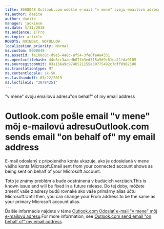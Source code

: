 ```yaml
---
title: 8000048 Outlook.com odošle e-mail "v mene" svoju emailovú adresu
ms.author: daeite
author: daeite
manager: jackiesm
ms.date: 5/31/2018
ms.audience: ITPro
ms.topic: article
ROBOTS: NOINDEX, NOFOLLOW
localization_priority: Normal
ms.custom: 8000048
ms.assetid: fe180c8c-d9e5-4a8c-af54-3fe8fa4a4331
ms.openlocfilehash: 44e8cc3aaedb07fb3ed315a5d9c81ca21fda9105
ms.sourcegitcommit: 03a156a9c9740521155a30775492c7dff0982588
ms.translationtype: MT
ms.contentlocale: sk-SK
ms.lasthandoff: 03/22/2019
ms.locfileid: "30784251"
---
```

<span data-ttu-id="bc6be-102">"v mene" svoju emailovú adresu</span><span class="sxs-lookup"><span data-stu-id="bc6be-102">"on behalf" of my email address</span></span>

# <a name="outlookcom-sends-email-on-behalf-of-my-email-address"></a><span data-ttu-id="bc6be-103">Outlook.com pošle email "v mene" môj e-mailovú adresu</span><span class="sxs-lookup"><span data-stu-id="bc6be-103">Outlook.com sends email "on behalf of" my email address</span></span>

<span data-ttu-id="bc6be-104">E-mail odoslaný z pripojeného konta ukazuje, ako je odosielaná v mene vášho konta Microsoft.</span><span class="sxs-lookup"><span data-stu-id="bc6be-104">Email sent from your connected account shows as being sent on behalf of your Microsoft account.</span></span>
  
<span data-ttu-id="bc6be-105">Toto je známy problém a bude odstránená v budúcich verziách.</span><span class="sxs-lookup"><span data-stu-id="bc6be-105">This is known issue and will be fixed in a future release.</span></span> <span data-ttu-id="bc6be-106">Do tej doby, môžete zmeniť vaše z adresy budú rovnaké ako vaše primárny alias účtu Microsoft.</span><span class="sxs-lookup"><span data-stu-id="bc6be-106">Until then, you can change your From address to be the same as your primary Microsoft account alias.</span></span>
  
<span data-ttu-id="bc6be-107">Ďalšie informácie nájdete v téme [Outlook.com Odoslať e-mail "v mene" môj e-mailovú adresu](https://go.microsoft.com/fwlink/p/?linkid=2001600&amp;clcid=0x409).</span><span class="sxs-lookup"><span data-stu-id="bc6be-107">For more information, see [Outlook.com send email "on behalf of" my email address](https://go.microsoft.com/fwlink/p/?linkid=2001600&amp;clcid=0x409).</span></span>
  

